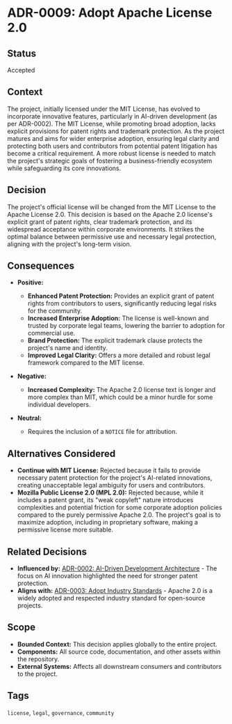 # ADR-0009: Adopt Apache License 2.0

## Status

Accepted

## Context

The project, initially licensed under the MIT License, has evolved to incorporate innovative features, particularly in AI-driven development (as per ADR-0002). The MIT License, while promoting broad adoption, lacks explicit provisions for patent rights and trademark protection. As the project matures and aims for wider enterprise adoption, ensuring legal clarity and protecting both users and contributors from potential patent litigation has become a critical requirement. A more robust license is needed to match the project's strategic goals of fostering a business-friendly ecosystem while safeguarding its core innovations.

## Decision

The project's official license will be changed from the MIT License to the Apache License 2.0. This decision is based on the Apache 2.0 license's explicit grant of patent rights, clear trademark protection, and its widespread acceptance within corporate environments. It strikes the optimal balance between permissive use and necessary legal protection, aligning with the project's long-term vision.

## Consequences

- **Positive:**
  - **Enhanced Patent Protection:** Provides an explicit grant of patent rights from contributors to users, significantly reducing legal risks for the community.
  - **Increased Enterprise Adoption:** The license is well-known and trusted by corporate legal teams, lowering the barrier to adoption for commercial use.
  - **Brand Protection:** The explicit trademark clause protects the project's name and identity.
  - **Improved Legal Clarity:** Offers a more detailed and robust legal framework compared to the MIT license.

- **Negative:**
  - **Increased Complexity:** The Apache 2.0 license text is longer and more complex than MIT, which could be a minor hurdle for some individual developers.

- **Neutral:**
  - Requires the inclusion of a `NOTICE` file for attribution.

## Alternatives Considered

- **Continue with MIT License:** Rejected because it fails to provide necessary patent protection for the project's AI-related innovations, creating unacceptable legal ambiguity for users and contributors.
- **Mozilla Public License 2.0 (MPL 2.0):** Rejected because, while it includes a patent grant, its "weak copyleft" nature introduces complexities and potential friction for some corporate adoption policies compared to the purely permissive Apache 2.0. The project's goal is to maximize adoption, including in proprietary software, making a permissive license more suitable.

## Related Decisions

- **Influenced by:** [ADR-0002: AI-Driven Development Architecture](./0002-ai-driven-development-architecture.md) - The focus on AI innovation highlighted the need for stronger patent protection.
- **Aligns with:** [ADR-0003: Adopt Industry Standards](./0003-adopt-industry-standards.md) - Apache 2.0 is a widely adopted and respected industry standard for open-source projects.

## Scope

- **Bounded Context:** This decision applies globally to the entire project.
- **Components:** All source code, documentation, and other assets within the repository.
- **External Systems:** Affects all downstream consumers and contributors to the project.

## Tags

`license`, `legal`, `governance`, `community`

